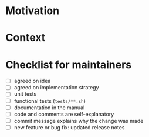 # Motivation
<!-- Briefly explain what the change is about and why it is desirable. -->

# Context
<!-- Provide context. Reference open issues if available. -->

<!-- Non-trivial change: Briefly outline the implementation strategy. -->

<!-- Invasive change: Discuss alternative designs or approaches you considered. -->

<!-- Large change: Provide instructions to reviewers how to read the diff. -->

# Checklist for maintainers

<!-- Contributors: please leave this as is -->
<!-- Maintainers: tick if completed or explain if not relevant -->

 - [ ] agreed on idea
 - [ ] agreed on implementation strategy
 - [ ] unit tests
 - [ ] functional tests (`tests/**.sh`)
 - [ ] documentation in the manual
 - [ ] code and comments are self-explanatory
 - [ ] commit message explains why the change was made
 - [ ] new feature or bug fix: updated release notes
